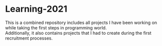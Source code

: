 # Learning-2021

This is a combined repository includes all projects I have been working on while taking the first steps in programming world. </br>
Additionally, it also contains projects that I had to create during the first recruitment processes.
